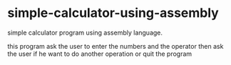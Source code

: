 # simple-calculator-using-assembly
simple calculator program using assembly language.

this program ask the user to enter the numbers and the operator then ask the user if he want to do another operation or quit the program

